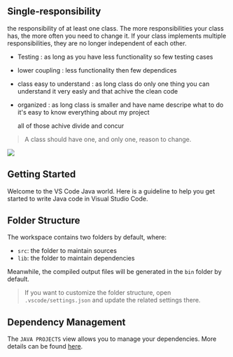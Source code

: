 ## Single-responsibility

   the responsibility of at least one class. The more responsibilities your class has,
 the more often you need to change it. If your class implements multiple responsibilities,
 they are no longer independent of each other.

- Testing : as long as you have less functionality so few testing cases
- lower coupling : less functionality then few dependices
- class easy to understand : as long class do only one thing you can understand it very easly and that achive the clean code
- organized : as long class is smaller and have name descripe what to do it's easy to know everything about my project

  all of those achive divide and concur

 >A class should have one, and only one, reason to change.
 
 ![](file:///C:/Users/Think/Desktop/SRP.png)

## Getting Started

Welcome to the VS Code Java world. Here is a guideline to help you get started to write Java code in Visual Studio Code.

## Folder Structure

The workspace contains two folders by default, where:

- `src`: the folder to maintain sources
- `lib`: the folder to maintain dependencies

Meanwhile, the compiled output files will be generated in the `bin` folder by default.

> If you want to customize the folder structure, open `.vscode/settings.json` and update the related settings there.

## Dependency Management

The `JAVA PROJECTS` view allows you to manage your dependencies. More details can be found [here](https://github.com/microsoft/vscode-java-dependency#manage-dependencies).
